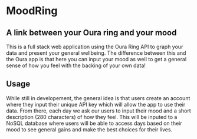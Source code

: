 # MoodRing
## A link between your Oura ring and your mood

This is a full stack web application using the Oura Ring API to graph your data and present your general wellbeing. The difference between this and the Oura app is that here you can input your mood as well to get a general sense of how you feel with the backing of your own data!

## Usage
While still in developement, the general idea is that users create an account where they input their unique API key which will allow the app to use their data. 
From there, each day we ask our users to input their mood and a short description (280 characters) of how they feel. This will be inputed to a NoSQL database where users will be able to access days based on their mood to see general gains and make the best choices for their lives.